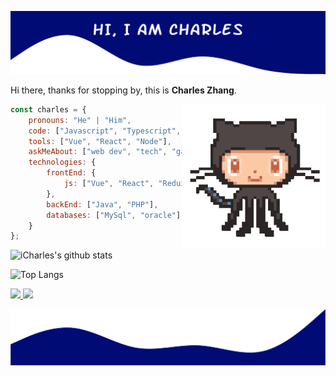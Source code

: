 ![head.png](https://raw.githubusercontent.com/iCharlesZ/FigureBed/master/img/readme-top.png)

Hi there, thanks for stopping by, this is **Charles Zhang**.

<img align='right' src="https://raw.githubusercontent.com/iCharlesZ/FigureBed/master/img/octocat.gif" width="230">

```javascript
const charles = {
    pronouns: "He" | "Him",
    code: ["Javascript", "Typescript", "Java", "PHP"],
    tools: ["Vue", "React", "Node"],
    askMeAbout: ["web dev", "tech", "game"],
    technologies: {
        frontEnd: {
            js: ["Vue", "React", "Redux"],
        },
        backEnd: ["Java", "PHP"],
        databases: ["MySql", "oracle"],
    }
};
```

![iCharles's github stats](https://github-readme-stats.vercel.app/api?username=iCharlesZ&hide=contribs,prs&count_private=true&show_icons=true)

![Top Langs](https://github-readme-stats.vercel.app/api/top-langs/?username=iCharlesZ&layout=compact)

<a href="https://github.com/iCharlesZ">
  <img src="https://img.shields.io/github/followers/iCharlesZ">
</a>
<a href="https://github.com/iCharlesZ">
   <img src="https://komarev.com/ghpvc/?username=iCharlesZ">
</a>

![bottom.png](https://raw.githubusercontent.com/iCharlesZ/FigureBed/master/img/readme-bottom.png)
